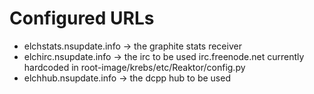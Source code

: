 # Configured URLs
- elchstats.nsupdate.info -> the graphite stats receiver
- elchirc.nsupdate.info   -> the irc to be used 
                               irc.freenode.net currently hardcoded 
                               in root-image/krebs/etc/Reaktor/config.py
- elchhub.nsupdate.info   -> the dcpp hub to be used
